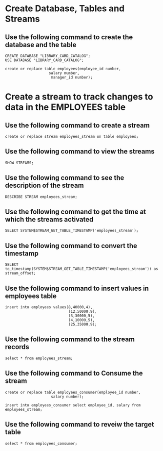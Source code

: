 # Create Database, Tables and Streams

## Use the following command to create the database and the table

	CREATE DATABASE "LIBRARY_CARD_CATALOG";
	USE DATABASE "LIBRARY_CARD_CATALOG";

	create or replace table employees(employee_id number,
	                    salary number,
	                     manager_id number);

# Create a stream to track changes to data in the EMPLOYEES table

## Use the following command to create a stream

	create or replace stream employees_stream on table employees;

## Use the following command to view the streams

	SHOW STREAMS;

## Use the following command to see the description of the stream

	DESCRIBE STREAM employees_stream;

## Use the following command to get the time at which the streams activated

	SELECT SYSTEM$STREAM_GET_TABLE_TIMESTAMP('employees_stream');

## Use the following command to convert the timestamp

	SELECT to_timestamp(SYSTEM$STREAM_GET_TABLE_TIMESTAMP('employees_stream')) as stream_offset;

## Use the following command to insert values in employees table

	insert into employees values(8,40000,4),
                                 (12,50000,9),
                                 (3,30000,5),
                                 (4,10000,5),
                                 (25,35000,9);
                                 
## Use the following command to the stream records

	select * from employees_stream;


## Use the following command to Consume the stream

	create or replace table employees_consumer(employee_id number,
	                     salary number);
                     
	insert into employees_consumer select employee_id, salary from employees_stream;

## Use the following command to reveiw the target table
	select * from employees_consumer;
